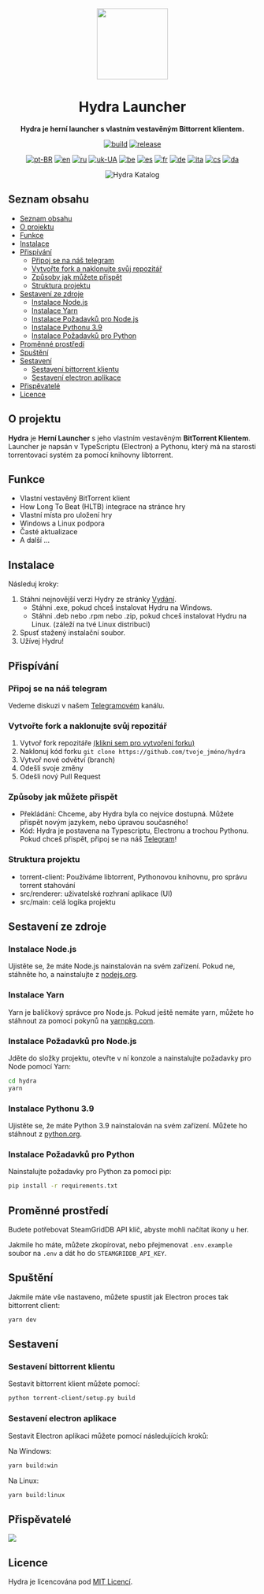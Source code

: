<br>

<div align="center">

[<img src="./resources/icon.png" width="144"/>](https://hydralauncher.site)

  <h1 align="center">Hydra Launcher</h1>

  <p align="center">
    <strong>Hydra je herní launcher s vlastním vestavěným Bittorrent klientem.</strong>
  </p>

[![build](https://img.shields.io/github/actions/workflow/status/hydralauncher/hydra/build.yml)](https://github.com/hydralauncher/hydra/actions)
[![release](https://img.shields.io/github/package-json/v/hydralauncher/hydra)](https://github.com/hydralauncher/hydra/releases)

[![pt-BR](https://img.shields.io/badge/lang-pt--BR-green.svg)](README.pt-BR.md)
[![en](https://img.shields.io/badge/lang-en-red.svg)](README.md)
[![ru](https://img.shields.io/badge/lang-ru-yellow.svg)](README.ru.md)
[![uk-UA](https://img.shields.io/badge/lang-uk--UA-blue)](README.uk-UA.md)
[![be](https://img.shields.io/badge/lang-be-orange)](README.be.md)
[![es](https://img.shields.io/badge/lang-es-red)](README.es.md)
[![fr](https://img.shields.io/badge/lang-fr-blue)](README.fr.md)
[![de](https://img.shields.io/badge/lang-de-black)](README.de.md)
[![ita](https://img.shields.io/badge/lang-it-red)](README.it.md)
[![cs](https://img.shields.io/badge/lang-cs-purple)](README.cs.md)
[![da](https://img.shields.io/badge/lang-da-red)](README.da.md)

![Hydra Katalog](./docs/screenshot.png)

</div>

## Seznam obsahu

- [Seznam obsahu](#seznam-obsahu)
- [O projektu](#o-projektu)
- [Funkce](#funkce)
- [Instalace](#instalace)
- [Přispívání](#přispívání)
  - [Připoj se na náš telegram](#připoj-se-na-náš-telegram)
  - [Vytvořte fork a naklonujte svůj repozitář](#vytvořte-fork-a-naklonujte-svůj-repozitář)
  - [Způsoby jak můžete přispět](#způsoby-jak-můžete-přispět)
  - [Struktura projektu](#struktura-projektu)
- [Sestavení ze zdroje](#sestavení-ze-zdroje)
  - [Instalace Node.js](#instalace-nodejs)
  - [Instalace Yarn](#instalace-yarn)
  - [Instalace Požadavků pro Node.js](#instalace-požadavků-pro-nodejs)
  - [Instalace Pythonu 3.9](#instalace-pythonu-39)
  - [Instalace Požadavků pro Python](#instalace-požadavků-pro-python)
- [Proměnné prostředí](#proměnné-prostředí)
- [Spuštění](#spuštění)
- [Sestavení](#sestavení)
  - [Sestavení bittorrent klientu](#sestavení-bittorrent-klientu)
  - [Sestavení electron aplikace](#sestavení-electron-aplikace)
- [Přispěvatelé](#přispěvatelé)
- [Licence](#licence)

## O projektu

**Hydra** je **Herní Launcher** s jeho vlastním vestavěným **BitTorrent Klientem**.
<br>
Launcher je napsán v TypeScriptu (Electron) a Pythonu, který má na starosti torrentovací systém za pomocí knihovny libtorrent.

## Funkce

- Vlastní vestavěný BitTorrent klient
- How Long To Beat (HLTB) integrace na stránce hry
- Vlastní místa pro uložení hry
- Windows a Linux podpora
- Časté aktualizace
- A další ...

## Instalace

Následuj kroky:

1. Stáhni nejnovější verzi Hydry ze stránky [Vydání](https://github.com/hydralauncher/hydra/releases/latest).
   - Stáhni .exe, pokud chceš instalovat Hydru na Windows.
   - Stáhni .deb nebo .rpm nebo .zip, pokud chceš instalovat Hydru na Linux. (záleží na tvé Linux distribuci)
2. Spusť stažený instalační soubor.
3. Užívej Hydru!

## <a name="contributing"> Přispívání

### <a name="join-our-telegram"></a> Připoj se na náš telegram

Vedeme diskuzi v našem [Telegramovém](https://t.me/hydralauncher) kanálu.

### Vytvořte fork a naklonujte svůj repozitář

1. Vytvoř fork repozitáře [(klikni sem pro vytvoření forku)](https://github.com/hydralauncher/hydra/fork)
2. Naklonuj kód forku `git clone https://github.com/tvoje_jméno/hydra`
3. Vytvoř nové odvětví (branch)
4. Odešli svoje změny
5. Odešli nový Pull Request

### Způsoby jak můžete přispět

- Překládání: Chceme, aby Hydra byla co nejvíce dostupná. Můžete přispět novým jazykem, nebo úpravou současného!
- Kód: Hydra je postavena na Typescriptu, Electronu a trochou Pythonu. Pokud chceš přispět, připoj se na náš [Telegram](https://t.me/hydralauncher)!

### Struktura projektu

- torrent-client: Používáme libtorrent, Pythonovou knihovnu, pro správu torrent stahování
- src/renderer: uživatelské rozhraní aplikace (UI)
- src/main: celá logika projektu

## Sestavení ze zdroje

### Instalace Node.js

Ujistěte se, že máte Node.js nainstalován na svém zařízení. Pokud ne, stáhněte ho, a nainstalujte z [nodejs.org](https://nodejs.org/).

### Instalace Yarn

Yarn je balíčkový správce pro Node.js. Pokud ještě nemáte yarn, můžete ho stáhnout za pomoci pokynů na [yarnpkg.com](https://classic.yarnpkg.com/lang/en/docs/install/).

### Instalace Požadavků pro Node.js

Jděte do složky projektu, otevřte v ní konzole a nainstalujte požadavky pro Node pomocí Yarn:

```bash
cd hydra
yarn
```

### Instalace Pythonu 3.9

Ujistěte se, že máte Python 3.9 nainstalován na svém zařízení. Můžete ho stáhnout z [python.org](https://www.python.org/downloads/release/python-3913/).

### Instalace Požadavků pro Python

Nainstalujte požadavky pro Python za pomoci pip:

```bash
pip install -r requirements.txt
```

## Proměnné prostředí

Budete potřebovat SteamGridDB API klíč, abyste mohli načítat ikony u her.

Jakmile ho máte, můžete zkopírovat, nebo přejmenovat `.env.example` soubor na `.env` a dát ho do `STEAMGRIDDB_API_KEY`.

## Spuštění

Jakmile máte vše nastaveno, můžete spustit jak Electron proces tak bittorrent client:

```bash
yarn dev
```

## Sestavení

### Sestavení bittorrent klientu

Sestavit bittorrent klient můžete pomocí:

```bash
python torrent-client/setup.py build
```

### Sestavení electron aplikace

Sestavit Electron aplikaci můžete pomocí následujících kroků:

Na Windows:

```bash
yarn build:win
```

Na Linux:

```bash
yarn build:linux
```

## Přispěvatelé

<a href="https://github.com/hydralauncher/hydra/graphs/contributors">
  <img src="https://contrib.rocks/image?repo=hydralauncher/hydra" />
</a>

## Licence

Hydra je licencována pod [MIT Licencí](LICENSE).
